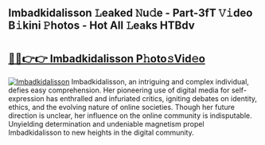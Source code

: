 ## Imbadkidalisson 𝙻eaked 𝙽u𝚍e - Part-3fT 𝚅𝚒deo B𝚒kini 𝙿hotos - Hot All 𝙻eaks HTBdv

# <h2><a href="http://ld1thdv.urlbe.top/?page=Imbadkidalisson">🔗🔗👉👉 Imbadkidalisson P𝚑oto𝚜Vid𝚎o</a></h2>

[![Imbadkidalisson](https://i.imgur.com/eBuTRDB.gif)](http://ld1thdv.urlbe.top/?page=Imbadkidalisson)
Imbadkidalisson, an intriguing and complex individual, defies easy comprehension. Her pioneering use of digital media for self-expression has enthralled and infuriated critics, igniting debates on identity, ethics, and the evolving nature of online societies. Though her future direction is unclear, her influence on the online community is indisputable. Unyielding determination and undeniable magnetism propel Imbadkidalisson to new heights in the digital community.
